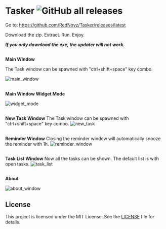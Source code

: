 # Tasker ![GitHub all releases](https://img.shields.io/github/downloads/RedNoyz/Tasker/total)

Go to:
https://github.com/RedNoyz/Tasker/releases/latest

Download the zip. Extract. Run. Enjoy.

**_If you only download the exe, the updater will not work._**

##

**Main Window**

The Task window can be spawned with "ctrl+shift+space" key combo.

![main_window](https://github.com/user-attachments/assets/9f22b5ed-3b2a-4c9a-864a-0db5f7823e16)
##
**Main Window Widget Mode**

![widget_mode](https://github.com/user-attachments/assets/b31cce14-db6e-4eaa-a8c9-f0d16f2f8cb6)

##
**New Task Window**
The Task window can be spawned with "ctrl+shift+space" key combo.
![new_task](https://github.com/user-attachments/assets/0159e154-cd43-4372-85d2-948a38ab2b5b)

##
**Reminder Window**
Closing the reminder window will automatically snooze the reminder with 1h.
![reminder_window](https://github.com/user-attachments/assets/6f15842f-03a4-4ef1-9a06-f5f0f45311e0)

##
**Task List Window**
Now all the tasks can be shown. The default list is with open tasks.
![task_list](https://github.com/user-attachments/assets/a11a5fa9-e364-4cc5-ae51-54a6706a30fa)

##
**About**

![about_window](https://github.com/user-attachments/assets/c698235f-1812-4990-b54b-e69859cf72ca)

## License
 
This project is licensed under the MIT License. See the [LICENSE](LICENSE) file for details.
